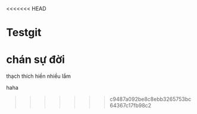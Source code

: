 <<<<<<< HEAD
# Testgit
chán sự đời
=======
thạch thích hiền nhiều lắm

haha
>>>>>>> c9487a092be8c8ebb3265753bc64367c17fb98c2
